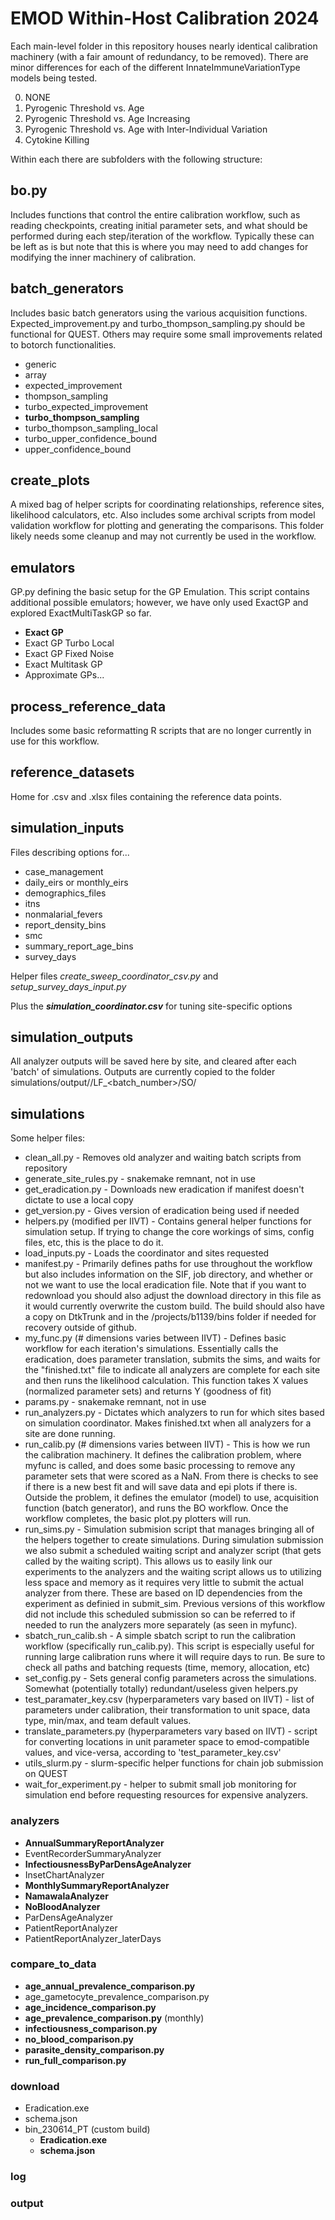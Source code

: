 # EMOD Within-Host Calibration 2024

Each main-level folder in this repository houses nearly identical calibration machinery (with a fair amount of redundancy, to be removed). There are minor differences for each of the different InnateImmuneVariationType models being tested.

0. NONE
1. Pyrogenic Threshold vs. Age
2. Pyrogenic Threshold vs. Age Increasing
3. Pyrogenic Threshold  vs. Age with Inter-Individual Variation
4. Cytokine Killing

Within each there are subfolders with the following structure:

## bo.py

Includes functions that control the entire calibration workflow, such as reading checkpoints, creating initial parameter sets, and what should be performed during each step/iteration of the workflow. Typically these can be left as is but note that this is where you may need to add changes for modifying the inner machinery of calibration.

## batch_generators

Includes basic batch generators using the various acquisition functions. Expected_improvement.py and turbo_thompson_sampling.py should be functional for QUEST. Others may require some small improvements related to botorch functionalities.

* generic
* array
* expected_improvement
* thompson_sampling
* turbo_expected_improvement
* **turbo_thompson_sampling**
* turbo_thompson_sampling_local
* turbo_upper_confidence_bound
* upper_confidence_bound

## create_plots

A mixed bag of helper scripts for coordinating relationships, reference sites, likelihood calculators, etc. Also includes some archival scripts from model validation workflow for plotting and generating the comparisons. This folder likely needs some cleanup and may not currently be used in the workflow.

## emulators

GP.py defining the basic setup for the GP Emulation. This script contains additional possible emulators; however, we have only used ExactGP and explored ExactMultiTaskGP so far.

* **Exact GP**
* Exact GP Turbo Local
* Exact GP Fixed Noise
* Exact Multitask GP
* Approximate GPs...

## process_reference_data

Includes some basic reformatting R scripts that are no longer currently in use for this workflow.

## reference_datasets

Home for .csv and .xlsx files containing the reference data points. 

## simulation_inputs

Files describing options for...

* case_management
* daily_eirs or monthly_eirs
* demographics_files
* itns
* nonmalarial_fevers
* report_density_bins
* smc
* summary_report_age_bins
* survey_days

Helper files *create_sweep_coordinator_csv.py* and *setup_survey_days_input.py*

Plus the ***simulation_coordinator.csv*** for tuning site-specific options

## simulation_outputs

All analyzer outputs will be saved here by site, and cleared after each 'batch' of simulations. Outputs are currently copied to the folder simulations/output/<experiment>/LF_<batch_number>/SO/

## simulations

Some helper files:

* clean_all.py - Removes old analyzer and waiting batch scripts from repository
* generate_site_rules.py - snakemake remnant, not in use
* get_eradication.py - Downloads new eradication if manifest doesn't dictate to use a local copy
* get_version.py - Gives version of eradication being used if needed
* helpers.py (modified per IIVT) - Contains general helper functions for simulation setup. If trying to change the core workings of sims, config files, etc, this is the place to do it.
* load_inputs.py - Loads the coordinator and sites requested
* manifest.py - Primarily defines paths for use throughout the workflow but also includes information on the SIF, job directory, and whether or not we want to use the local eradication file. Note that if you want to redownload you should also adjust the download directory in this file as it would currently overwrite the custom build. The build should also have a copy on DtkTrunk and in the /projects/b1139/bins folder if needed for recovery outside of github.
* my_func.py (# dimensions varies between IIVT) - Defines basic workflow for each iteration's simulations. Essentially calls the eradication, does parameter translation, submits the sims, and waits for the "finished.txt" file to indicate all analyzers are complete for each site and then runs the likelihood calculation. This function takes X values (normalized parameter sets) and returns Y (goodness of fit)
* params.py - snakemake remnant, not in use
* run_analyzers.py - Dictates which analyzers to run for which sites based on simulation coordinator. Makes finished.txt when all analyzers for a site are done running.
* run_calib.py (# dimensions varies between IIVT) - This is how we run the calibration machinery. It defines the calibration problem, where myfunc is called, and does some basic processing to remove any parameter sets that were scored as a NaN. From there is checks to see if there is a new best fit and will save data and epi plots if there is. Outside the problem, it defines the emulator (model) to use, acquisition function (batch generator), and runs the BO workflow. Once the workflow completes, the basic plot.py plotters will run.
* run_sims.py - Simulation submision script that manages bringing all of the helpers together to create simulations. During simulation submission we also submit a scheduled waiting script and analyzer script (that gets called by the waiting script). This allows us to easily link our experiments to the analyzers and the waiting script allows us to utilizing less space and memory as it requires very little to submit the actual analyzer from there. These are based on ID dependencies from the experiment as definied in submit_sim. Previous versions of this workflow did not include this scheduled submission so can be referred to if needed to run the analyzers more separately (as seen in myfunc).
* sbatch_run_calib.sh - A simple sbatch script to run the calibration workflow (specifically run_calib.py). This script is especially useful for running large calibration runs where it will require days to run. Be sure to check all paths and batching requests (time, memory, allocation, etc)
* set_config.py - Sets general config parameters across the simulations. Somewhat (potentially totally) redundant/useless given helpers.py
* test_paramater_key.csv (hyperparameters vary based on IIVT) - list of parameters under calibration, their transformation to unit space, data type, min/max, and team default values.
* translate_parameters.py (hyperparameters vary based on IIVT) - script for converting locations in unit parameter space to emod-compatible values, and vice-versa, according to 'test_parameter_key.csv'
* utils_slurm.py - slurm-specific helper functions for chain job submission on QUEST
* wait_for_experiment.py - helper to submit small job monitoring for simulation end before requesting resources for expensive analyzers.

### analyzers

* **AnnualSummaryReportAnalyzer**
* EventRecorderSummaryAnalyzer
* **InfectiousnessByParDensAgeAnalyzer**
* InsetChartAnalyzer
* **MonthlySummaryReportAnalyzer**
* **NamawalaAnalyzer**
* **NoBloodAnalyzer**
* ParDensAgeAnalyzer
* PatientReportAnalyzer
* PatientReportAnalyzer_laterDays

### compare_to_data

* **age_annual_prevalence_comparison.py**
* age_gametocyte_prevalence_comparison.py
* **age_incidence_comparison.py**
* **age_prevalence_comparison.py** (monthly)
* **infectiousness_comparison.py**
* **no_blood_comparison.py**
* **parasite_density_comparison.py**
* **run_full_comparison.py**

### download

* Eradication.exe
* schema.json
* bin_230614_PT (custom build)
    * **Eradication.exe**
    * **schema.json**

### log

### output

